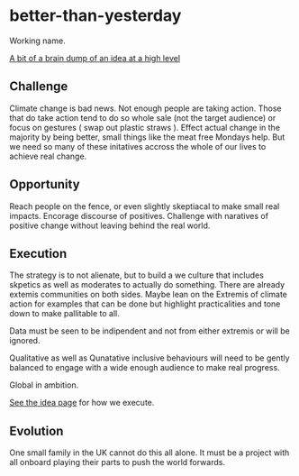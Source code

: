 # better-than-yesterday
Working name. 

[A bit of a brain dump of an idea at a high level](./Idea.md)

## Challenge
Climate change is bad news. Not enough people are taking action. Those that do take action tend to do so whole sale (not the target audience) or focus on gestures ( swap out plastic straws ). Effect actual change in the majority by being better, small things like the meat free Mondays help. But we need so many of these initatives accross the whole of our lives to achieve real change. 

## Opportunity
Reach people on the fence, or even slightly skeptiacal to make small real impacts. Encorage discourse of positives. Challenge with naratives of positive change without leaving behind the real world.

## Execution
The strategy is to not alienate, but to build a we culture that includes skpetics as well as moderates to actually do something. There are already extemis communities on both sides. Maybe lean on the Extremis of climate action for examples that can be done but highlight practicalities and tone down to make pallitable to all. 

Data must be seen to be indipendent and not from either extremis or will be ignored. 

Qualitative as well as Qunatative inclusive behaviours will need to be gently balanced to engage with a wide enough audience to make real progress.

Global in ambition. 

[See the idea page](./Idea.md) for how we execute. 

## Evolution
One small family in the UK cannot do this all alone. It must be a project with all onboard playing their parts to push the world forwards. 
